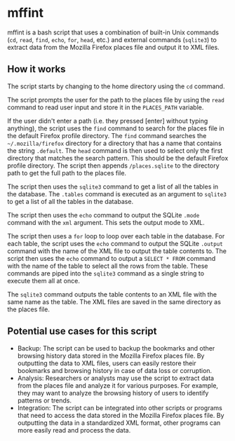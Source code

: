 # mffint
mffint is a bash script that uses a combination of built-in Unix commands (`cd`, `read`, `find`, `echo`, `for`, `head`, etc.) and external commands (`sqlite3`) to extract data from the Mozilla Firefox places file and output it to XML files.

## How it works
The script starts by changing to the home directory using the `cd` command.

The script prompts the user for the path to the places file by using the `read` command to read user input and store it in the `PLACES_PATH` variable.

If the user didn't enter a path (i.e. they pressed [enter] without typing anything), the script uses the `find` command to search for the places file in the default Firefox profile directory. The `find` command searches the `~/.mozilla/firefox` directory for a directory that has a name that contains the string `.default`. The `head` command is then used to select only the first directory that matches the search pattern. This should be the default Firefox profile directory. The script then appends `/places.sqlite` to the directory path to get the full path to the places file.

The script then uses the `sqlite3` command to get a list of all the tables in the database. The `.tables` command is executed as an argument to `sqlite3` to get a list of all the tables in the database.

The script then uses the `echo` command to output the SQLite `.mode` command with the `xml` argument. This sets the output mode to XML.

The script then uses a `for` loop to loop over each table in the database. For each table, the script uses the `echo` command to output the SQLite `.output` command with the name of the XML file to output the table contents to. The script then uses the `echo` command to output a `SELECT * FROM` command with the name of the table to select all the rows from the table. These commands are piped into the `sqlite3` command as a single string to execute them all at once.

The `sqlite3` command outputs the table contents to an XML file with the same name as the table. The XML files are saved in the same directory as the places file.

## Potential use cases for this script

* Backup: The script can be used to backup the bookmarks and other browsing history data stored in the Mozilla Firefox places file. By outputting the data to XML files, users can easily restore their bookmarks and browsing history in case of data loss or corruption.
*  Analysis: Researchers or analysts may use the script to extract data from the places file and analyze it for various purposes. For example, they may want to analyze the browsing history of users to identify patterns or trends.
* Integration: The script can be integrated into other scripts or programs that need to access the data stored in the Mozilla Firefox places file. By outputting the data in a standardized XML format, other programs can more easily read and process the data.
